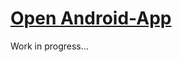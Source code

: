 <h1><a href="https://codingwithmitch.com/courses/powerful-android-apps-with-jetpack-architecture/">Open Android-App</a></h1>
<p>Work in progress...</p>


